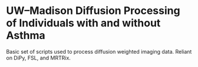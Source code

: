 # UW–Madison Diffusion Processing of Individuals with and without Asthma 
Basic set of scripts used to process diffusion weighted imaging data. Reliant on DiPy, FSL, and MRTRix.
